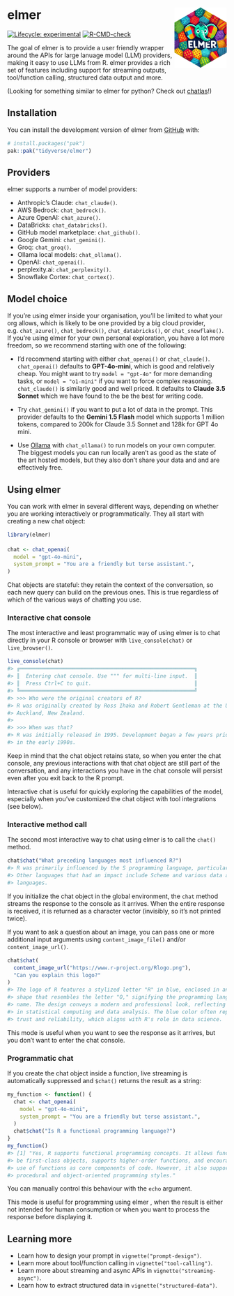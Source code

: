 
<!-- README.md is generated from README.Rmd. Please edit that file -->

# elmer <a href="https://elmer.tidyverse.org"><img src="man/figures/logo.png" align="right" height="138" alt="elmer website" /></a>

<!-- badges: start -->

[![Lifecycle:
experimental](https://img.shields.io/badge/lifecycle-experimental-orange.svg)](https://lifecycle.r-lib.org/articles/stages.html#experimental)
[![R-CMD-check](https://github.com/tidyverse/elmer/actions/workflows/R-CMD-check.yaml/badge.svg)](https://github.com/tidyverse/elmer/actions/workflows/R-CMD-check.yaml)
<!-- badges: end -->

The goal of elmer is to provide a user friendly wrapper around the APIs
for large lanuage model (LLM) providers, making it easy to use LLMs from
R. elmer provides a rich set of features including support for streaming
outputs, tool/function calling, structured data output and more.

(Looking for something similar to elmer for python? Check out
[chatlas](https://github.com/cpsievert/chatlas)!)

## Installation

You can install the development version of elmer from
[GitHub](https://github.com/) with:

``` r
# install.packages("pak")
pak::pak("tidyverse/elmer")
```

## Providers

elmer supports a number of model providers:

- Anthropic’s Claude: `chat_claude()`.
- AWS Bedrock: `chat_bedrock()`.
- Azure OpenAI: `chat_azure()`.
- DataBricks: `chat_databricks()`.
- GitHub model marketplace: `chat_github()`.
- Google Gemini: `chat_gemini()`.
- Groq: `chat_groq()`.
- Ollama local models: `chat_ollama()`.
- OpenAI: `chat_openai()`.
- perplexity.ai: `chat_perplexity()`.
- Snowflake Cortex: `chat_cortex()`.

## Model choice

If you’re using elmer inside your organisation, you’ll be limited to
what your org allows, which is likely to be one provided by a big cloud
provider, e.g. `chat_azure()`, `chat_bedrock()`, `chat_databricks()`, or
`chat_snowflake()`. If you’re using elmer for your own personal
exploration, you have a lot more freedom, so we recommend starting with
one of the following:

- I’d recommend starting with either `chat_openai()` or `chat_claude()`.
  `chat_openai()` defaults to **GPT-4o-mini**, which is good and
  relatively cheap. You might want to try `model = "gpt-4o"` for more
  demanding tasks, or `model = "o1-mini"` if you want to force complex
  reasoning. `chat_claude()` is similarly good and well priced. It
  defaults to **Claude 3.5 Sonnet** which we have found to the be the
  best for writing code.

- Try `chat_gemini()` if you want to put a lot of data in the prompt.
  This provider defaults to the **Gemini 1.5 Flash** model which
  supports 1 million tokens, compared to 200k for Claude 3.5 Sonnet and
  128k for GPT 4o mini.

- Use [Ollama](https://ollama.com) with `chat_ollama()` to run models on
  your own computer. The biggest models you can run locally aren’t as
  good as the state of the art hosted models, but they also don’t share
  your data and and are effectively free.

## Using elmer

You can work with elmer in several different ways, depending on whether
you are working interactively or programmatically. They all start with
creating a new chat object:

``` r
library(elmer)

chat <- chat_openai(
  model = "gpt-4o-mini",
  system_prompt = "You are a friendly but terse assistant.",
)
```

Chat objects are stateful: they retain the context of the conversation,
so each new query can build on the previous ones. This is true
regardless of which of the various ways of chatting you use.

### Interactive chat console

The most interactive and least programmatic way of using elmer is to
chat directly in your R console or browser with `live_console(chat)` or
`live_browser()`.

``` r
live_console(chat)
#> ╔════════════════════════════════════════════════════════╗
#> ║  Entering chat console. Use """ for multi-line input.  ║
#> ║  Press Ctrl+C to quit.                                 ║
#> ╚════════════════════════════════════════════════════════╝
#> >>> Who were the original creators of R?
#> R was originally created by Ross Ihaka and Robert Gentleman at the University of
#> Auckland, New Zealand.
#>
#> >>> When was that?
#> R was initially released in 1995. Development began a few years prior to that,
#> in the early 1990s.
```

Keep in mind that the chat object retains state, so when you enter the
chat console, any previous interactions with that chat object are still
part of the conversation, and any interactions you have in the chat
console will persist even after you exit back to the R prompt.

Interactive chat is useful for quickly exploring the capabilities of the
model, especially when you’ve customized the chat object with tool
integrations (see below).

### Interactive method call

The second most interactive way to chat using elmer is to call the
`chat()` method.

``` r
chat$chat("What preceding languages most influenced R?")
#> R was primarily influenced by the S programming language, particularly S-PLUS.
#> Other languages that had an impact include Scheme and various data analysis
#> languages.
```

If you initialize the chat object in the global environment, the `chat`
method streams the response to the console as it arrives. When the
entire response is received, it is returned as a character vector
(invisibly, so it’s not printed twice).

If you want to ask a question about an image, you can pass one or more
additional input arguments using `content_image_file()` and/or
`content_image_url()`.

``` r
chat$chat(
  content_image_url("https://www.r-project.org/Rlogo.png"),
  "Can you explain this logo?"
)
#> The logo of R features a stylized letter "R" in blue, enclosed in an oval
#> shape that resembles the letter "O," signifying the programming language's
#> name. The design conveys a modern and professional look, reflecting its use
#> in statistical computing and data analysis. The blue color often represents
#> trust and reliability, which aligns with R's role in data science.
```

This mode is useful when you want to see the response as it arrives, but
you don’t want to enter the chat console.

### Programmatic chat

If you create the chat object inside a function, live streaming is
automatically suppressed and `$chat()` returns the result as a string:

``` r
my_function <- function() {
  chat <- chat_openai(
    model = "gpt-4o-mini",
    system_prompt = "You are a friendly but terse assistant.",
  )
  chat$chat("Is R a functional programming language?")
}
my_function()
#> [1] "Yes, R supports functional programming concepts. It allows functions to
#> be first-class objects, supports higher-order functions, and encourages the
#> use of functions as core components of code. However, it also supports
#> procedural and object-oriented programming styles."
```

You can manually control this behaviour with the `echo` argument.

This mode is useful for programming using elmer , when the result is
either not intended for human consumption or when you want to process
the response before displaying it.

## Learning more

- Learn how to design your prompt in `vignette("prompt-design")`.
- Learn more about tool/function calling in `vignette("tool-calling")`.
- Learn more about streaming and async APIs in
  `vignette("streaming-async")`.
- Learn how to extract structured data in `vignette("structured-data")`.
